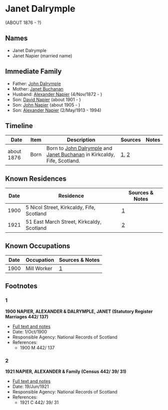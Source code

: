 ﻿---
layout: person
subject_key: i30057967
permalink: /people/i30057967
---

# Janet Dalrymple
(ABOUT 1876 - ?)

## Names

* Janet Dalrymple
* Janet Napier (married name)

## Immediate Family

* Father: [John Dalrymple](./@90699645@-john-dalrymple-b-d.md)
* Mother: [Janet Buchanan](./@48339564@-janet-buchanan-b-d.md)
* Husband: [Alexander Napier](./@22451165@-alexander-napier-b1872-11-4-d.md) (4/Nov/1872 - )
* Son: [David Napier](./@46994217@-david-napier-b1901-d.md) (about 1901 - )
* Son: [John Napier](./@61882948@-john-napier-b1905-d.md) (about 1905 - )
* Son: [Alexander Napier](./@80968928@-alexander-napier-b1913-5-2-d1994.md) (2/May/1913 - 1994)

## Timeline

Date | Item | Description | Sources | Notes
---|---|---|---|---
about 1876 | Born | Born to [John Dalrymple](./@90699645@-john-dalrymple-b-d.md) and [Janet Buchanan](./@48339564@-janet-buchanan-b-d.md) in Kirkcaldy, Fife, Scotland. | [1](#1), [2](#2) | 

## Known Residences

Date | Residence | Sources & Notes
---|---|---
1900 | 5 Nicol Street, Kirkcaldy, Fife, Scotland | [1](#1)
1921 | 51 East March Street, Kirkcaldy, Scotland | [2](#2)

## Known Occupations

Date | Occupation | Sources & Notes
---|---|---
1900 | Mill Worker | [1](#1)

## Footnotes

### 1

**1900 NAPIER, ALEXANDER & DALRYMPLE, JANET (Statutory Register Marriages 442/ 137)**

* [Full text and notes](../sources/@15374640@-1900-napier,-alexander-&-dalrymple,-janet-statutory-register-marriages-442-137-.md)
* Date: 1/Oct/1900
* Responsible Agency: National Records of Scotland
* References: 
  * 1900 M 442/ 137

### 2

**1921 NAPIER, ALEXANDER & Family (Census 442/ 39/ 31)**

* [Full text and notes](../sources/@53032338@-1921-napier,-alexander-&-family-census-442-39-31-.md)
* Date: 19/Jun/1921
* Responsible Agency: National Records of Scotland
* References: 
  * 1921 C 442/ 39/ 31


